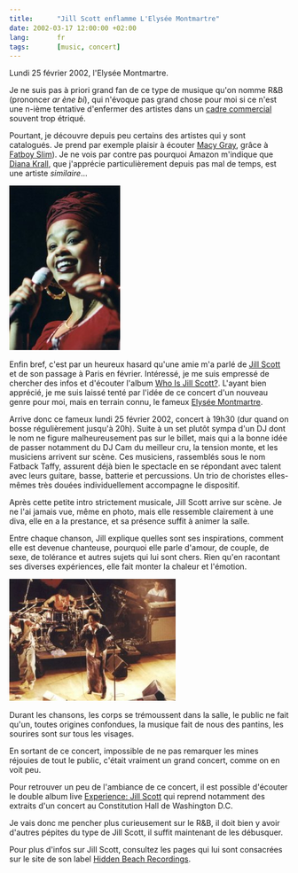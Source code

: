 ```yaml
---
title:      "Jill Scott enflamme L'Elysée Montmartre"
date: 2002-03-17 12:00:00 +02:00
lang:       fr
tags:       [music, concert]
---
```


Lundi 25 février 2002, l'Elysée Montmartre.

Je ne suis pas à priori grand fan de ce type de musique qu'on nomme R&B (prononcer *ar ène bi*), qui n'évoque pas grand chose pour moi si ce n'est une n-ième tentative d'enfermer des artistes dans un [cadre commercial](http://www.amazon.com/exec/obidos/tg/browse/-/39/phpheaven) souvent trop étriqué.

Pourtant, je découvre depuis peu certains des artistes qui y sont catalogués. Je prend par exemple plaisir à écouter [Macy Gray](http://www.amazon.com/exec/obidos/tg/stores/artist/glance/-/183508/phpheaven), grâce à [Fatboy Slim](http://www.amazon.com/exec/obidos/tg/stores/artist/glance/-/90123/phpheaven)). Je ne vois par contre pas pourquoi Amazon m'indique que [Diana Krall](http://www.amazon.com/exec/obidos/tg/stores/artist/glance/-/87104/phpheaven), que j'apprécie particulièrement depuis pas mal de temps, est une artiste *similaire*…

![](art85-1.jpg "onethird")

Enfin bref, c'est par un heureux hasard qu'une amie m'a parlé de [Jill Scott](http://www.amazon.com/exec/obidos/tg/stores/artist/glance/-/207808/phpheaven) et de son passage à Paris en février. Intéressé, je me suis empressé de chercher des infos et d'écouter l'album [Who Is Jill Scott?](http://www.amazon.com/exec/obidos/ASIN/B00004UARR/phpheaven). L'ayant bien apprécié, je me suis laissé tenté par l'idée de ce concert d'un nouveau genre pour moi, mais en terrain connu, le fameux [Elysée Montmartre](http://www.elyseemontmartre.com/).

Arrive donc ce fameux lundi 25 février 2002, concert à 19h30 (dur quand on bosse régulièrement jusqu'à 20h). Suite à un set plutôt sympa d'un DJ dont le nom ne figure malheureusement pas sur le billet, mais qui a la bonne idée de passer notamment du DJ Cam du meilleur cru, la tension monte, et les musiciens arrivent sur scène. Ces musiciens, rassemblés sous le nom Fatback Taffy, assurent déjà bien le spectacle en se répondant avec talent avec leurs guitare, basse, batterie et percussions. Un trio de choristes elles-mêmes très douées individuellement accompagne le dispositif.

Après cette petite intro strictement musicale, Jill Scott arrive sur scène. Je ne l'ai jamais vue, même en photo, mais elle ressemble clairement à une diva, elle en a la prestance, et sa présence suffit à animer la salle.

Entre chaque chanson, Jill explique quelles sont ses inspirations, comment elle est devenue chanteuse, pourquoi elle parle d'amour, de couple, de sexe, de tolérance et autres sujets qui lui sont chers. Rien qu'en racontant ses diverses expériences, elle fait monter la chaleur et l'émotion.

![](art85-2.jpg)

Durant les chansons, les corps se trémoussent dans la salle, le public ne fait qu'un, toutes origines confondues, la musique fait de nous des pantins, les sourires sont sur tous les visages.

En sortant de ce concert, impossible de ne pas remarquer les mines réjouies de tout le public, c'était vraiment un grand concert, comme on en voit peu.

Pour retrouver un peu de l'ambiance de ce concert, il est possible d'écouter le double album live [Experience: Jill Scott](http://www.amazon.com/exec/obidos/ASIN/B00005R5V2/phpheaven) qui reprend notamment des extraits d'un concert au Constitution Hall de Washington D.C.

Je vais donc me pencher plus curieusement sur le R&B, il doit bien y avoir d'autres pépites du type de Jill Scott, il suffit maintenant de les débusquer.

Pour plus d'infos sur Jill Scott, consultez les pages qui lui sont consacrées sur le site de son label [Hidden Beach Recordings](http://www.hiddenbeach.com/jill_scott/).
